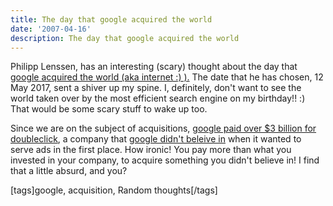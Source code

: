 ```yaml
---
title: The day that google acquired the world
date: '2007-04-16'
description: The day that google acquired the world
---
```


Philipp Lenssen, has an interesting (scary) thought about the day that [google acquired the world (aka internet :) ).][0] The date that he has chosen, 12 May 2017, sent a shiver up my spine. I, definitely, don't want to see the world taken over by the most efficient search engine on my birthday!! :) That would be some scary stuff to wake up too.

Since we are on the subject of acquisitions, [google paid over $3 billion for doubleclick][1], a company that [google didn't beleive in][2] when it wanted to serve ads in the first place. How ironic! You pay more than what you invested in your company, to acquire something you didn't believe in! I find that a little absurd, and you?

\[tags\]google, acquisition, Random thoughts\[/tags\]


[0]: http://blog.outer-court.com/archive/2007-04-14-n32.html
[1]: http://www.google.ca/search?q=google+doubleclick&ie=utf-8&oe=utf-8&aq=t&rls=org.mozilla:en-US:official&client=firefox-a
[2]: http://googlesystem.blogspot.com/2007/04/why-theres-no-doubleclick-ad-on.html